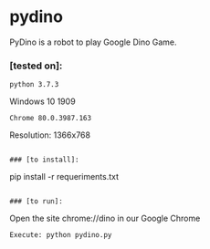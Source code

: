 # pydino
PyDino is a robot to play Google Dino Game.

### [tested on]:
```
python 3.7.3
```
Windows 10 1909
```
Chrome 80.0.3987.163
```
Resolution: 1366x768
```

### [to install]:
```
pip install -r requeriments.txt
```

### [to run]:
```
Open the site chrome://dino in our Google Chrome
```
Execute: python pydino.py
```
